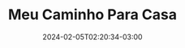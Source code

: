 ---
title: "Meu Caminho Para Casa"
subtitle: ""
date: 2024-02-05T02:20:34-03:00
draft: true

description: ""
images: []
hiddenfromhomepage: true
hiddenFromSearch: false
tags: ["Textos", "Poemas"]
categories: ["Textos"]

lightgallery: true

toc:
  auto: false
---